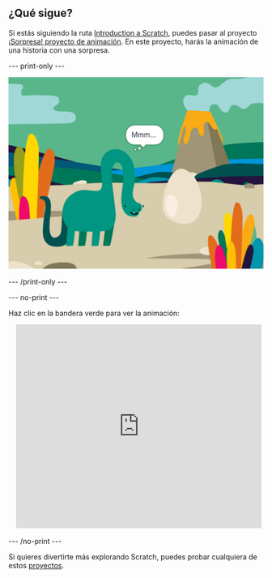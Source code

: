 ## ¿Qué sigue?

Si estás siguiendo la ruta [Introduction a Scratch](https://projects.raspberrypi.org/en/pathways/scratch-intro), puedes pasar al proyecto [¡Sorpresa! proyecto de animación](https://projects.raspberrypi.org/en/projects/surprise-animation). En este proyecto, harás la animación de una historia con una sorpresa.

--- print-only ---

![¡Sorpresa! proyecto de animación.](images/surprise-story.png)

--- /print-only ---

--- no-print ---

Haz clic en la bandera verde para ver la animación:

<div class="scratch-preview" style="margin-left: 15px;">
  <iframe allowtransparency="true" width="485" height="402" src="https://scratch.mit.edu/projects/embed/495932563/?autostart=false" frameborder="0"></iframe>
</div>

--- /no-print ---

Si quieres divertirte más explorando Scratch, puedes probar cualquiera de estos [proyectos](https://projects.raspberrypi.org/en/projects?software%5B%5D=scratch&curriculum%5B%5D=%201).

